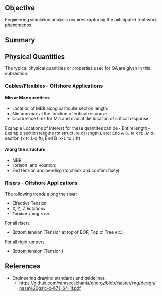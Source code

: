 
## Objective

Engineering simulation analysis requires capturing the anticipated real-work phenomenon.

## Summary


## Physical Quantities

The typical physical quantities or properties used for QA are given in this subsection.

### Cables/Flexibles - Offshore Applications


#### Min or Max quantities
- Location of MBR along particular section length:
- Min and max at the location of critical response
- Occurrence time for  Min and max at the location of critical response

Example Locations of interest for these quantites can be 
     - Entire length
     - Example section lengths for structure of length L are: End A (0 to x ft), Mid-section (x to L-x ft), End B (x-L to L ft)

#### Along the structure
- MBR
- Torsion (and Rotation)
- End tension and bending (to check and confirm fixity)



### Risers - Offshore Applications

The following trends along the riser:
- Effective Tension
- X, Y, Z Rotations
- Torsion along riser

For all risers:
- Bottom tension (Tension at top of BOP, Top of Tree etc.)

For all rigid jumpers
- Bottom tension (Tension )


## References

- Engineering drawing standards and guidelines, 
     - https://github.com/vamseeachanta/energy/blob/master/eng/design/nasa%20gsfc-x-673-64-1f.pdf

